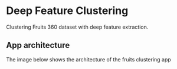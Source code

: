 # Deep Feature Clustering
Clustering Fruits 360 dataset with deep feature extraction.
## App architecture
The image below shows the architecture of the fruits clustering app
[]()
